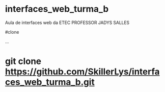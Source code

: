 # interfaces_web_turma_b
Aula de interfaces web da ETEC PROFESSOR JADYS SALLES

#clone

...
# git clone https://github.com/SkillerLys/interfaces_web_turma_b.git
